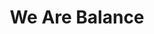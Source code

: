 ---
pid: LLP532
title: We Are Balance
location_transcription: Fairmount
zipcode: '70025'
outside_phl: 'XGrumo Appula APULIA '
neighborhood: 
age: '32'
age_range: 30-39
instagram: 
image_file_name: LLP_532.jpg
proposal_transcription: Different sections of society.  Tilted round block on top
  as society, square blocks balancing the round and represents Us, We, You, Me
topic: Art,Inclusivity,Freedom,Race Ethnicity
topic_summary: 0, 0, 0, 0
type: Shrine,Sculpture Statue
keywords_other: 
credit: Ozi
image_labels: 
twitter: ozihb
facebook: 
permalink: "/monuments/llp532/"
layout: item-page
---